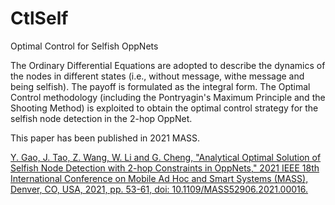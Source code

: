 # CtlSelf
Optimal Control for Selfish OppNets

The Ordinary Differential Equations are adopted to describe the dynamics of the nodes in different states (i.e., without message, withe message and being selfish).
The payoff is formulated as the integral form.
The Optimal Control methodology (including the Pontryagin's Maximum Principle and the Shooting Method) is exploited to obtain the optimal control strategy
for the selfish node detection in the 2-hop OppNet.

This paper has been published in 2021 MASS.

[Y. Gao, J. Tao, Z. Wang, W. Li and G. Cheng, "Analytical Optimal Solution of Selfish Node Detection with 2-hop Constraints in OppNets," 2021 IEEE 18th International Conference on Mobile Ad Hoc and Smart Systems (MASS), Denver, CO, USA, 2021, pp. 53-61, doi: 10.1109/MASS52906.2021.00016.](https://ieeexplore.ieee.org/document/9637751)

